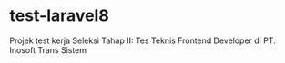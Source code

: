 # test-laravel8
Projek test kerja Seleksi Tahap II: Tes Teknis Frontend Developer di PT. Inosoft Trans Sistem
